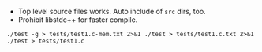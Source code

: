 - Top level source files works. Auto include of `src` dirs, too.
- Prohibit libstdc++ for faster compile.

`
./test -g > tests/test1.c-mem.txt 2>&1
./test > tests/test1.c.txt 2>&1
./test > tests/test1.c
`

